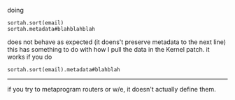 doing 

    sortah.sort(email)
    sortah.metadata#blahblahblah

does not behave as expected (it doens't preserve metadata to the next line)
this has something to do with how I pull the data in the Kernel patch. it works
if you do

    sortah.sort(email).metadata#blahblah

--------

if you try to metaprogram routers or w/e, it doesn't actually define them.
